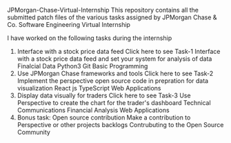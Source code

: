JPMorgan-Chase-Virtual-Internship
This repository contains all the submitted patch files of the various tasks assigned by JPMorgan Chase & Co. Software Engineering Virtual Internship

I have worked on the following tasks during the internship


1. Interface with a stock price data feed Click here to see Task-1
Interface with a stock price data feed and set your system for analysis of data
Finalcial Data
Python3
Git
Basic Programming
2. Use JPMorgan Chase frameworks and tools Click here to see Task-2
Implement the perspective open source code in prepration for data visualization
React js
TypeScript
Web Applications
3. Display data visually for traders Click here to see Task-3
Use Perspective to create the chart for the trader's dashboard
Technical Communications
Financial Analysis
Web Applications
4. Bonus task: Open source contribution
Make a contribution to Perspective or other projects backlogs
Contrubuting to the Open Source Community


